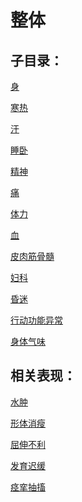 # 整体## 子目录：[身](https://www.gmzyjc.com/read/biaoxian/cat_身.md)[寒热](https://www.gmzyjc.com/read/biaoxian/cat_寒热.md)[汗](https://www.gmzyjc.com/read/biaoxian/cat_汗.md)[睡卧](https://www.gmzyjc.com/read/biaoxian/cat_睡卧.md)[精神](https://www.gmzyjc.com/read/biaoxian/cat_精神.md)[痛](https://www.gmzyjc.com/read/biaoxian/cat_痛.md)[体力](https://www.gmzyjc.com/read/biaoxian/cat_体力.md)[血](https://www.gmzyjc.com/read/biaoxian/cat_血.md)[皮肉筋骨髓](https://www.gmzyjc.com/read/biaoxian/cat_皮肉筋骨髓.md)[妇科](https://www.gmzyjc.com/read/biaoxian/cat_妇科.md)[昏迷](https://www.gmzyjc.com/read/biaoxian/cat_昏迷.md)[行动功能异常](https://www.gmzyjc.com/read/biaoxian/cat_行动功能异常.md)[身体气味](https://www.gmzyjc.com/read/biaoxian/cat_身体气味.md)## 相关表现： [水肿](https://www.gmzyjc.com/search/result?wd=水肿)[形体消瘦](https://www.gmzyjc.com/search/result?wd=形体消瘦)[屈伸不利](https://www.gmzyjc.com/search/result?wd=屈伸不利)[发育迟缓](https://www.gmzyjc.com/search/result?wd=发育迟缓)[痉挛抽搐](https://www.gmzyjc.com/search/result?wd=痉挛抽搐)